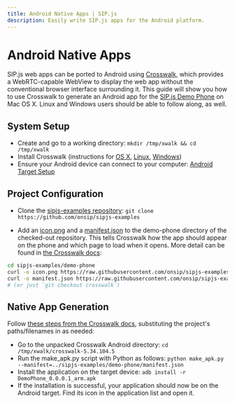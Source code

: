 ```yaml
---
title: Android Native Apps | SIP.js
description: Easily write SIP.js apps for the Android platform.
---
```


# Android Native Apps

SIP.js web apps can be ported to Android using [Crosswalk](https://crosswalk-project.org/), which provides a WebRTC-capable WebView to display the web app without the conventional browser interface surrounding it. This guide will show you how to use Crosswalk to generate an Android app for the [SIP.js Demo Phone](/demo-phone/) on Mac OS X. Linux and Windows users should be able to follow along, as well.

## System Setup

* Create and go to a working directory: `mkdir /tmp/xwalk && cd /tmp/xwalk`
* Install Crosswalk (instructions for [OS X](https://crosswalk-project.org/#documentation/getting_started/linux_host_setup/Install-the-Oracle-JDK), [Linux](https://crosswalk-project.org/#documentation/getting_started/Linux_host_setup/Installation-for-Crosswalk-Android), [Windows](https://crosswalk-project.org/#documentation/getting_started/Windows_host_setup/Installation-for-Crosswalk-Android))
* Ensure your Android device can connect to your computer: [Android Target Setup](https://crosswalk-project.org/#documentation/getting_started/android_target_setup)

## Project Configuration

* Clone the [sipjs-examples repository](https://github.com/onsip/sipjs-examples): `git clone https://github.com/onsip/sipjs-examples`

* Add an [icon.png](https://raw.githubusercontent.com/onsip/sipjs-examples/crosswalk/demo-phone/icon.png) and a [manifest.json](https://raw.githubusercontent.com/onsip/sipjs-examples/crosswalk/demo-phone/manifest.json) to the demo-phone directory of the checked-out repository. This tells Crosswalk how the app should appear on the phone and which page to load when it opens. More detail can be found in [the Crosswalk docs](https://crosswalk-project.org/#documentation/manifest):

~~~ bash
cd sipjs-examples/demo-phone
curl -o icon.png https://raw.githubusercontent.com/onsip/sipjs-examples/crosswalk/demo-phone/icon.png
curl -o manifest.json https://raw.githubusercontent.com/onsip/sipjs-examples/crosswalk/demo-phone/manifest.json
# (or just `git checkout crosswalk`)
~~~


## Native App Generation

Follow [these steps from the Crosswalk docs](https://crosswalk-project.org/#documentation/getting_started/run_on_android), substituting the project's paths/filenames in as needed:


* Go to the unpacked Crosswalk Android directory: `cd /tmp/xwalk/crosswalk-5.34.104.5`
* Run the make_apk.py script with Python as follows: `python make_apk.py --manifest=../sipjs-examples/demo-phone/manifest.json`
* Install the application on the target device: `adb install -r DemoPhone_0.0.0.1_arm.apk`
* If the installation is successful, your application should now be on the Android target. Find its icon in the application list and open it.
